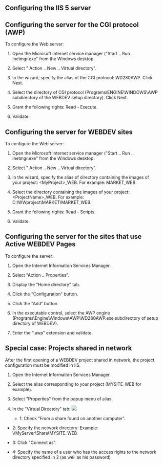 
## Configuring the IIS 5 server
			



<a name="NOTE1"></a>
<a name="NOTE1_1"></a>


## Configuring the server for the CGI protocol (AWP)
<a name="configuring_the_server_for_the_cgi_protocol_awp_ELTTEXTE000116"></a>
To configure the Web server:

1. Open the Microsoft Internet service manager ("Start .. Run .. Inetmgr.exe" from the Windows desktop.

2. Select " Action .. New .. Virtual directory".

3. In the wizard, specify the alias of the CGI protocol: WD280AWP. Click Next.

4. Select the directory of CGI protocol (Programs\\ENGINE\\WINDOWS\\AWP subdirectory of the WEBDEV setup directory). Click Next.

5. Grant the following rights: Read - Execute.

6. Validate.




<a name="NOTE2"></a>
<a name="NOTE2_1"></a>


## Configuring the server for WEBDEV sites
<a name="configuring_the_server_for_webdev_sites_ELTTEXTE000140"></a>
To configure the Web server:

1. Open the Microsoft Internet service manager ("Start .. Run .. Inetmgr.exe" from the Windows desktop.

2. Select " Action .. New .. Virtual directory".

3. In the wizard, specify the alias of directory containing the images of your project: &lt;MyProject&gt;_WEB. For example: MARKET_WEB.

4. Select the directory containing the images of your project: &lt;ProjectName&gt;_WEB. For example: C:\\WWproject\\MARKET\\MARKET_WEB.

5. Grant the following rights: Read - Scripts.

6. Validate.




<a name="NOTE3"></a>
<a name="NOTE3_1"></a>


## Configuring the server for the sites that use Active WEBDEV Pages
<a name="configuring_the_server_for_the_sites_that_use_active_webdev_pages_ELTTEXTE000164"></a>
To configure the server:

1. Open the Internet Information Services Manager.

2. Select "Action .. Properties".

3. Display the "Home directory" tab.

4. Click the "Configuration" button.

5. Click the "Add" button.

6. In the executable control, select the AWP engine (Programs\\Engine\\Windows\\AWP\\WD280AWP.exe subdirectory of setup directory of WEBDEV).

7. Enter the ".awp" extension and validate.




<a name="NOTE4"></a>
<a name="NOTE4_1"></a>


## Special case: Projects shared in network
<a name="special_case_projects_shared_network_ELTTEXTE000188"></a>
After the first opening of a WEBDEV project shared in network, the project configuration must be modified in IIS.

1. Open the Internet Information Services Manager.

2. Select the alias corresponding to your project (MYSITE_WEB for example).

3. Select "Properties" from the popup menu of alias.

4. In the "Virtual Directory" tab: ![](https://doc.pcsoft.fr/en-US/images/image.awp?langid=3&name=IIS_Partage_Reseau.gif)


	- 1: Check "From a share found on another computer".

- 2: Specify the network directory: Example: \\\\MyServer\\Share\\MYSITE_WEB

- 3: Click "Connect as".

- 4: Specify the name of a user who has the access rights to the network directory specified in 2 (as well as his password)





